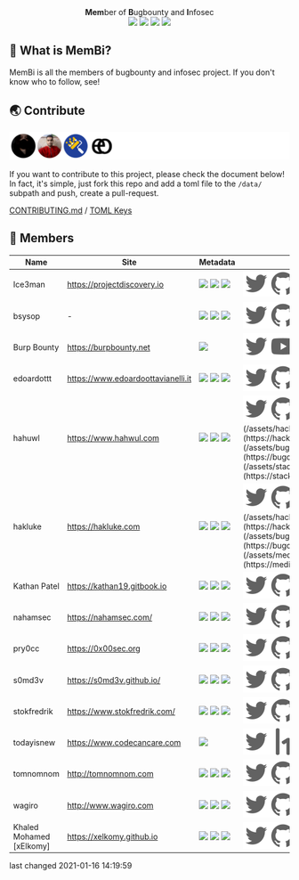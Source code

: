<p align="center">
  <br>
  <a href=""><img src="https://user-images.githubusercontent.com/13212227/104335303-9cab5080-5536-11eb-8055-d8bf062b4fb1.png" alt="" width="300px;"></a>
  <br>
  <b>Mem</b>ber of <b>B</b>ugbounty and <b>I</b>nfosec
  <br>
  <img src="https://img.shields.io/badge/PRs-welcome-cyan">
  <img src="https://github.com/hahwul/MemBi/workflows/CodeQL/badge.svg">
  <img src="https://github.com/hahwul/MemBi/workflows/Contributors/badge.svg">
  <img src="https://github.com/hahwul/MemBi/workflows/Distribute/badge.svg">
</p>

## 🤔 What is MemBi? 
MemBi is all the members of bugbounty and infosec project. 
If you don't know who to follow, see!

## 🌏 Contribute
![](/CONTRIBUTORS.svg)

If you want to contribute to this project, please check the document below! In fact, it's simple, just fork this repo and add a toml file to the `/data/` subpath and push, create a pull-request.

[CONTRIBUTING.md](/CONTRIBUTING.md) / [TOML Keys](/data/README.md)

## 🌟 Members
| Name | Site | Metadata | Social |
| ------- | ------- | ------- | ------- |
Ice3man | https://projectdiscovery.io | ![](https://img.shields.io/twitter/follow/Ice3man543?label=followers&logo=twitter&color=white&logoColor=white&style=flat-square) ![](https://img.shields.io/github/stars/Ice3man543?logo=gitHub&style=flat-square&color=white&logoColor=white) ![](https://img.shields.io/github/followers/Ice3man543?logo=gitHub&style=flat-square&color=white&logoColor=white)  | [![](/assets/twitter.svg)](https://twitter.com/Ice3man543)[![](/assets/github.svg)](https://github.com/Ice3man543) |
bsysop | - | ![](https://img.shields.io/twitter/follow/bsysop?label=followers&logo=twitter&color=white&logoColor=white&style=flat-square) ![](https://img.shields.io/github/stars/bsysop?logo=gitHub&style=flat-square&color=white&logoColor=white) ![](https://img.shields.io/github/followers/bsysop?logo=gitHub&style=flat-square&color=white&logoColor=white)  | [![](/assets/twitter.svg)](https://twitter.com/bsysop)[![](/assets/github.svg)](https://github.com/bsysop)[![](/assets/hackerone.svg)](https://hackerone.com/bsysop)[![](/assets/bugcrowd.svg)](https://bugcrowd.com/bsysop) |
Burp Bounty | https://burpbounty.net | ![](https://img.shields.io/twitter/follow/BurpBounty?label=followers&logo=twitter&color=white&logoColor=white&style=flat-square)  | [![](/assets/twitter.svg)](https://twitter.com/BurpBounty)[![](/assets/youtube.svg)](https://www.youtube.com/channel/UCSq4R2o9_nGIMHWZ4H98GkQ) |
edoardottt | https://www.edoardoottavianelli.it | ![](https://img.shields.io/twitter/follow/edoardottt2?label=followers&logo=twitter&color=white&logoColor=white&style=flat-square) ![](https://img.shields.io/github/stars/edoardottt?logo=gitHub&style=flat-square&color=white&logoColor=white) ![](https://img.shields.io/github/followers/edoardottt?logo=gitHub&style=flat-square&color=white&logoColor=white)  | [![](/assets/twitter.svg)](https://twitter.com/edoardottt2)[![](/assets/github.svg)](https://github.com/edoardottt)[![](/assets/youtube.svg)](https://www.youtube.com/channel/UCBoJMSbkCGdardyMyuYNyHA)[![](/assets/instagram.svg)](https://instagram.com/edoardottt)[![](/assets/hackerone.svg)](https://hackerone.com/edaordottt)[![](/assets/bugcrowd.svg)](https://bugcrowd.com/edoardottt) |
hahuwl | https://www.hahwul.com | ![](https://img.shields.io/twitter/follow/hahwul?label=followers&logo=twitter&color=white&logoColor=white&style=flat-square) ![](https://img.shields.io/github/stars/hahwul?logo=gitHub&style=flat-square&color=white&logoColor=white) ![](https://img.shields.io/github/followers/hahwul?logo=gitHub&style=flat-square&color=white&logoColor=white)  | [![](/assets/twitter.svg)](https://twitter.com/hahwul)[![](/assets/github.svg)](https://github.com/hahwul)[![](/assets/youtube.svg)](https://www.youtube.com/c/HAHWUL)[![](/assets/instagram.svg)](https://instagram.com/hahwul_)[![](/assets/hackerone.svg)](https://hackerone.com/hahwul)[![](/assets/bugcrowd.svg)](https://bugcrowd.com/hahwul)[![](/assets/stackoverflow.svg)](https://stackoverflow.com/users/11547708/hahwul) |
hakluke | https://hakluke.com | ![](https://img.shields.io/twitter/follow/hakluke?label=followers&logo=twitter&color=white&logoColor=white&style=flat-square) ![](https://img.shields.io/github/stars/hakluke?logo=gitHub&style=flat-square&color=white&logoColor=white) ![](https://img.shields.io/github/followers/hakluke?logo=gitHub&style=flat-square&color=white&logoColor=white)  | [![](/assets/twitter.svg)](https://twitter.com/hakluke)[![](/assets/github.svg)](https://github.com/hakluke)[![](/assets/youtube.svg)](https://www.youtube.com/hakluke)[![](/assets/instagram.svg)](https://instagram.com/hakluke_)[![](/assets/hackerone.svg)](https://hackerone.com/hakluke)[![](/assets/bugcrowd.svg)](https://bugcrowd.com/hakluke)[![](/assets/medium.svg)](https://medium.com/@hakluke) |
Kathan Patel | https://kathan19.gitbook.io | ![](https://img.shields.io/twitter/follow/KathanP19?label=followers&logo=twitter&color=white&logoColor=white&style=flat-square) ![](https://img.shields.io/github/stars/KathanP19?logo=gitHub&style=flat-square&color=white&logoColor=white) ![](https://img.shields.io/github/followers/KathanP19?logo=gitHub&style=flat-square&color=white&logoColor=white)  | [![](/assets/twitter.svg)](https://twitter.com/KathanP19)[![](/assets/github.svg)](https://github.com/KathanP19) |
nahamsec | https://nahamsec.com/ | ![](https://img.shields.io/twitter/follow/nahamsec?label=followers&logo=twitter&color=white&logoColor=white&style=flat-square) ![](https://img.shields.io/github/stars/nahamsec?logo=gitHub&style=flat-square&color=white&logoColor=white) ![](https://img.shields.io/github/followers/nahamsec?logo=gitHub&style=flat-square&color=white&logoColor=white)  | [![](/assets/twitter.svg)](https://twitter.com/nahamsec)[![](/assets/github.svg)](https://github.com/nahamsec)[![](/assets/youtube.svg)](https://www.youtube.com/c/nahamsec)[![](/assets/instagram.svg)](https://instagram.com/nahamsec)[![](/assets/facebook.svg)](https://facebook.com/nahamsec1)[![](/assets/hackerone.svg)](https://hackerone.com/nahamsec)[![](/assets/bugcrowd.svg)](https://bugcrowd.com/Nahamsec) |
pry0cc | https://0x00sec.org | ![](https://img.shields.io/twitter/follow/pry0cc?label=followers&logo=twitter&color=white&logoColor=white&style=flat-square) ![](https://img.shields.io/github/stars/pry0cc?logo=gitHub&style=flat-square&color=white&logoColor=white) ![](https://img.shields.io/github/followers/pry0cc?logo=gitHub&style=flat-square&color=white&logoColor=white)  | [![](/assets/twitter.svg)](https://twitter.com/pry0cc)[![](/assets/github.svg)](https://github.com/pry0cc)[![](/assets/hackerone.svg)](https://hackerone.com/pry0cc) |
s0md3v | https://s0md3v.github.io/ | ![](https://img.shields.io/twitter/follow/s0md3v?label=followers&logo=twitter&color=white&logoColor=white&style=flat-square) ![](https://img.shields.io/github/stars/s0md3v?logo=gitHub&style=flat-square&color=white&logoColor=white) ![](https://img.shields.io/github/followers/s0md3v?logo=gitHub&style=flat-square&color=white&logoColor=white)  | [![](/assets/twitter.svg)](https://twitter.com/s0md3v)[![](/assets/github.svg)](https://github.com/s0md3v)[![](/assets/instagram.svg)](https://instagram.com/s0md3v)[![](/assets/facebook.svg)](https://facebook.com/somdev.sangwan) |
stokfredrik | https://www.stokfredrik.com/ | ![](https://img.shields.io/twitter/follow/stokfredrik?label=followers&logo=twitter&color=white&logoColor=white&style=flat-square) ![](https://img.shields.io/github/stars/stokfredrik?logo=gitHub&style=flat-square&color=white&logoColor=white) ![](https://img.shields.io/github/followers/stokfredrik?logo=gitHub&style=flat-square&color=white&logoColor=white)  | [![](/assets/twitter.svg)](https://twitter.com/stokfredrik)[![](/assets/github.svg)](https://github.com/stokfredrik)[![](/assets/youtube.svg)](https://youtube.com/stokfredrik)[![](/assets/instagram.svg)](https://instagram.com/stokfredrik)[![](/assets/hackerone.svg)](https://hackerone.com/stok)[![](/assets/bugcrowd.svg)](https://bugcrowd.com/stok) |
todayisnew | https://www.codecancare.com | ![](https://img.shields.io/twitter/follow/codecancare?label=followers&logo=twitter&color=white&logoColor=white&style=flat-square)  | [![](/assets/twitter.svg)](https://twitter.com/codecancare)[![](/assets/hackerone.svg)](https://hackerone.com/todayisnew)[![](/assets/bugcrowd.svg)](https://bugcrowd.com/todayisnew) |
tomnomnom | http://tomnomnom.com | ![](https://img.shields.io/twitter/follow/tomnomnom?label=followers&logo=twitter&color=white&logoColor=white&style=flat-square) ![](https://img.shields.io/github/stars/tomnomnom?logo=gitHub&style=flat-square&color=white&logoColor=white) ![](https://img.shields.io/github/followers/tomnomnom?logo=gitHub&style=flat-square&color=white&logoColor=white)  | [![](/assets/twitter.svg)](https://twitter.com/tomnomnom)[![](/assets/github.svg)](https://github.com/tomnomnom)[![](/assets/hackerone.svg)](https://hackerone.com/tomnomnom)[![](/assets/bugcrowd.svg)](https://bugcrowd.com/tomnomnom) |
wagiro | http://www.wagiro.com | ![](https://img.shields.io/twitter/follow/egarme?label=followers&logo=twitter&color=white&logoColor=white&style=flat-square) ![](https://img.shields.io/github/stars/wagiro?logo=gitHub&style=flat-square&color=white&logoColor=white) ![](https://img.shields.io/github/followers/wagiro?logo=gitHub&style=flat-square&color=white&logoColor=white)  | [![](/assets/twitter.svg)](https://twitter.com/egarme)[![](/assets/github.svg)](https://github.com/wagiro)[![](/assets/bugcrowd.svg)](https://bugcrowd.com/egarme) |
Khaled Mohamed [xElkomy] | https://xelkomy.github.io | ![](https://img.shields.io/twitter/follow/0xElkomy?label=followers&logo=twitter&color=white&logoColor=white&style=flat-square) ![](https://img.shields.io/github/stars/xElkomy?logo=gitHub&style=flat-square&color=white&logoColor=white) ![](https://img.shields.io/github/followers/xElkomy?logo=gitHub&style=flat-square&color=white&logoColor=white)  | [![](/assets/twitter.svg)](https://twitter.com/0xElkomy)[![](/assets/github.svg)](https://github.com/xElkomy)[![](/assets/youtube.svg)](hhttps://www.youtube.com/channel/UCLPK_RAwsEF3lAO68QUP_Qw)[![](/assets/hackerone.svg)](https://hackerone.com/0xelkomy)[![](/assets/bugcrowd.svg)](https://bugcrowd.com/xelkomy) |


last changed 2021-01-16 14:19:59